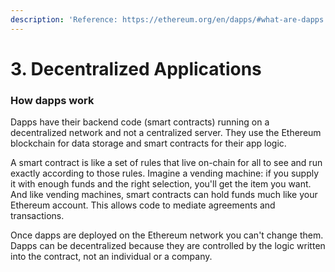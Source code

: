 ```yaml
---
description: 'Reference: https://ethereum.org/en/dapps/#what-are-dapps'
---
```


# 3. Decentralized Applications

### How dapps work

Dapps have their backend code (smart contracts) running on a decentralized network and not a centralized server. They use the Ethereum blockchain for data storage and smart contracts for their app logic.

A smart contract is like a set of rules that live on-chain for all to see and run exactly according to those rules. Imagine a vending machine: if you supply it with enough funds and the right selection, you'll get the item you want. And like vending machines, smart contracts can hold funds much like your Ethereum account. This allows code to mediate agreements and transactions.

Once dapps are deployed on the Ethereum network you can't change them. Dapps can be decentralized because they are controlled by the logic written into the contract, not an individual or a company.
